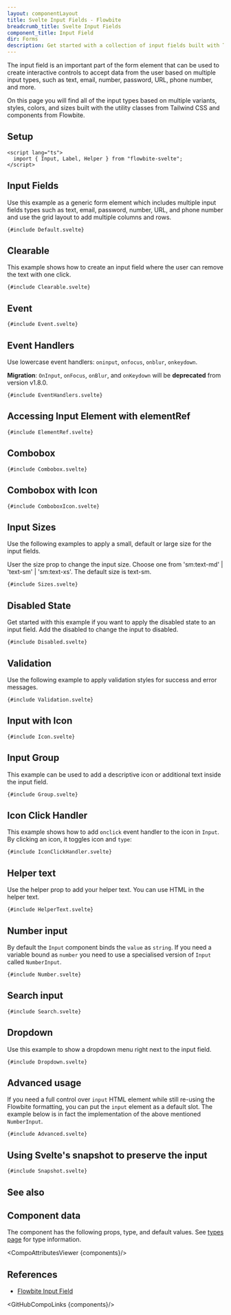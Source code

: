 ```yaml
---
layout: componentLayout
title: Svelte Input Fields - Flowbite
breadcrumb_title: Svelte Input Fields
component_title: Input Field
dir: Forms
description: Get started with a collection of input fields built with Tailwind CSS to start accepting data from the user based on multiple sizes, variants, and input types
---
```


<script lang="ts">
  import { TableProp, TableDefaultRow,  CompoAttributesViewer, GitHubCompoLinks, Seealso } from '../../utils'
  import { A } from '$lib'

  const components = 'Input, InputAddon'
  const relatedLinks = ['/docs/forms/input-field','/docs/forms/floating-label', '/docs/extend/tags' ]
</script>

The input field is an important part of the form element that can be used to create interactive controls to accept data from the user based on multiple input types, such as text, email, number, password, URL, phone number, and more.

On this page you will find all of the input types based on multiple variants, styles, colors, and sizes built with the utility classes from Tailwind CSS and components from Flowbite.

## Setup

```svelte example hideOutput
<script lang="ts">
  import { Input, Label, Helper } from "flowbite-svelte";
</script>
```

## Input Fields

Use this example as a generic form element which includes multiple input fields types such as text, email, password, number, URL, and phone number and use the grid layout to add multiple columns and rows.

```svelte example
{#include Default.svelte}
```

## Clearable

This example shows how to create an input field where the user can remove the
text with one click.

```svelte example
{#include Clearable.svelte}
```

## Event

```svelte example
{#include Event.svelte}
```

## Event Handlers

Use lowercase event handlers: `oninput`, `onfocus`, `onblur`, `onkeydown`.

**Migration**: `OnInput`, `onFocus`, `onBlur`, and `onKeydown` will be **deprecated** from version v1.8.0.

```svelte example
{#include EventHandlers.svelte}
```

## Accessing Input Element with elementRef

```svelte example class="flex justify-center" hideResponsiveButtons
{#include ElementRef.svelte}
```

## Combobox

```svelte example class="h-96 space-y-20"
{#include Combobox.svelte}
```

## Combobox with Icon

```svelte example class="h-80"
{#include ComboboxIcon.svelte}
```

## Input Sizes

Use the following examples to apply a small, default or large size for the input fields.

User the size prop to change the input size. Choose one from 'sm:text-md' | 'text-sm' | 'sm:text-xs'. The default size is text-sm.

```svelte example hideScript class="space-y-6"
{#include Sizes.svelte}
```

## Disabled State

Get started with this example if you want to apply the disabled state to an input field. Add the disabled to change the input to disabled.

```svelte example hideScript
{#include Disabled.svelte}
```

## Validation

Use the following example to apply validation styles for success and error messages.

```svelte example
{#include Validation.svelte}
```

## Input with Icon

```svelte example class="space-y-6"
{#include Icon.svelte}
```

## Input Group

This example can be used to add a descriptive icon or additional text inside the input field.

```svelte example class="space-y-6"
{#include Group.svelte}
```

## Icon Click Handler

This example shows how to add `onclick` event handler to the icon in `Input`. By clicking an icon, it toggles icon and `type`:

```svelte example class="gap-6"
{#include IconClickHandler.svelte}
```

## Helper text

Use the helper prop to add your helper text. You can use HTML in the helper text.

```svelte example
{#include HelperText.svelte}
```

## Number input

By default the `Input` component binds the `value` as `string`. If you need a variable bound as `number` you need to use a specialised version of `Input` called `NumberInput`.

```svelte example
{#include Number.svelte}
```

## Search input

```svelte example
{#include Search.svelte}
```

## Dropdown

Use this example to show a dropdown menu right next to the input field.

```svelte example class="h-64"
{#include Dropdown.svelte}
```

## Advanced usage

If you need a full control over `input` HTML element while still re-using the Flowbite formatting, you can put the `input` element as a default slot. The example below is in fact the implementation of the above mentioned `NumberInput`.

```svelte example class="gap-4"
{#include Advanced.svelte}
```

## Using Svelte's snapshot to preserve the input

```svelte example class="h-auto"
{#include Snapshot.svelte}
```

## See also

<Seealso links={relatedLinks} />

## Component data

The component has the following props, type, and default values. See [types page](/docs/pages/typescript) for type information.

<CompoAttributesViewer {components}/>

## References

- [Flowbite Input Field](https://flowbite.com/docs/forms/input-field/)

<GitHubCompoLinks {components}/>

